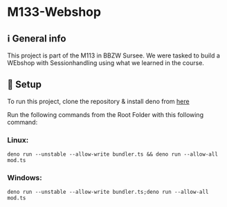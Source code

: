 # M133-Webshop


## :information_source: General info
This project is part of the M113 in BBZW Sursee. We were tasked to build a WEbshop with Sessionhandling using what we learned in the course.

## :flight_departure: Setup
To run this project, clone the repository & install deno from [here](https://deno.land/manual/getting_started/installation)

Run the following commands from the Root Folder with this following command:  
### Linux:
```
deno run --unstable --allow-write bundler.ts && deno run --allow-all mod.ts
```
### Windows:
```
deno run --unstable --allow-write bundler.ts;deno run --allow-all mod.ts
```
